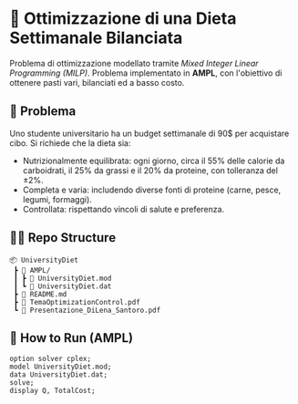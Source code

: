 # 🥗 Ottimizzazione di una Dieta Settimanale Bilanciata

Problema di ottimizzazione modellato tramite *Mixed Integer Linear Programming (MILP)*. Problema implementato in **AMPL**, con l'obiettivo di ottenere pasti vari, bilanciati ed a basso costo. 

## 🧩 Problema

Uno studente universitario ha un budget settimanale di 90$ per acquistare cibo. Si richiede che la dieta sia:

- Nutrizionalmente equilibrata: ogni giorno, circa il 55% delle calorie da carboidrati, il 25% da grassi e il 20% da proteine, con tolleranza del ±2%.
- Completa e varia: includendo diverse fonti di proteine (carne, pesce, legumi, formaggi).
- Controllata: rispettando vincoli di salute e preferenza.

## 📁📄 Repo Structure

```
📦 UniversityDiet
 ┣ 📂 AMPL/
 ┃ ┣ 📄 UniversityDiet.mod
 ┃ ┗ 📄 UniversityDiet.dat
 ┣ 📄 README.md
 ┣ 📄 TemaOptimizationControl.pdf
 ┗ 📄 Presentazione_DiLena_Santoro.pdf
```

## 🚀 How to Run (AMPL)

```ampl
option solver cplex;
model UniversityDiet.mod;
data UniversityDiet.dat;
solve;
display Q, TotalCost;
```
